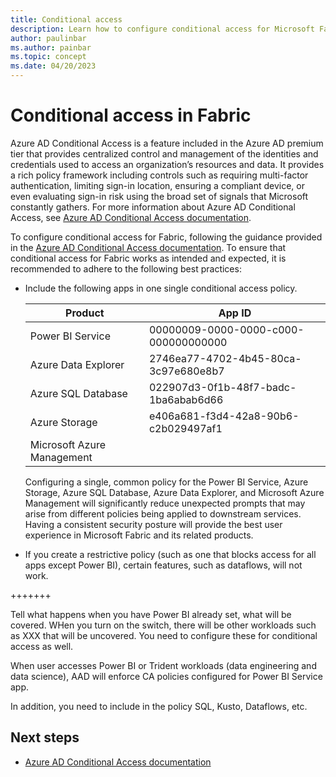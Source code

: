```yaml
---
title: Conditional access
description: Learn how to configure conditional access for Microsoft Fabric.
author: paulinbar
ms.author: painbar
ms.topic: concept
ms.date: 04/20/2023
---
```


# Conditional access in Fabric

Azure AD Conditional Access is a feature included in the Azure AD premium tier that provides centralized control and management of the identities and credentials used to access an organization’s resources and data. It provides a rich policy framework including controls such as requiring multi-factor authentication, limiting sign-in location, ensuring a compliant device, or even evaluating sign-in risk using the broad set of signals that Microsoft constantly gathers. For more information about Azure AD Conditional Access, see [Azure AD Conditional Access documentation](/azure/active-directory/conditional-access/).

To configure conditional access for Fabric, following the guidance provided in the [Azure AD Conditional Access documentation](/azure/active-directory/conditional-access/). To ensure that conditional access for Fabric works as intended and expected, it is recommended to adhere to the following best practices:

* Include the following apps in one single conditional access policy.
    
    |Product  |App ID  |
    |---------|---------|
    |Power BI Service           | 00000009-0000-0000-c000-000000000000 |
    |Azure Data Explorer        | 2746ea77-4702-4b45-80ca-3c97e680e8b7 |
    |Azure SQL Database         | 022907d3-0f1b-48f7-badc-1ba6abab6d66 |
    |Azure Storage              | e406a681-f3d4-42a8-90b6-c2b029497af1 |
    |Microsoft Azure Management |                                      |

    Configuring a single, common policy for the Power BI Service, Azure Storage, Azure SQL Database, Azure Data Explorer, and Microsoft Azure Management will significantly reduce unexpected prompts that may arise from different policies being applied to downstream services. Having a consistent security posture will provide the best user experience in Microsoft Fabric and its related products.


* If you create a restrictive policy (such as one that blocks access for all apps except Power BI), certain features, such as dataflows, will not work.

+++++++

Tell what happens when you have Power BI already set, what will be covered. WHen you turn on the switch, there will be other workloads such as XXX that will be uncovered. You need to configure these for conditional access as well.

When user accesses Power BI or Trident workloads (data engineering and data science), AAD will enforce CA policies configured for Power BI Service app.  

In addition, you need to include in the policy SQL, Kusto, Dataflows, etc.

## Next steps

* [Azure AD Conditional Access documentation](/azure/active-directory/conditional-access/)

